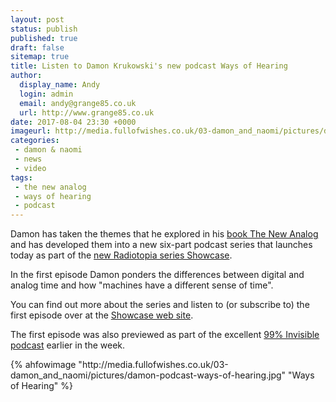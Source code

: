 ```yaml
---
layout: post
status: publish
published: true
draft: false
sitemap: true
title: Listen to Damon Krukowski's new podcast Ways of Hearing 
author:
  display_name: Andy
  login: admin
  email: andy@grange85.co.uk
  url: http://www.grange85.co.uk
date: 2017-08-04 23:30 +0000
imageurl: http://media.fullofwishes.co.uk/03-damon_and_naomi/pictures/damon-podcast-ways-of-hearing.jpg
categories:
 - damon & naomi
 - news
 - video
tags:
 - the new analog
 - ways of hearing
 - podcast
---
```

<p class="lead">Damon has taken the themes that he explored in his <a href="http://amzn.to/2wfGcOw">book The New Analog</a> and has developed them into a new six-part podcast series that launches today as part of the <a href="https://www.radiotopia.fm/podcasts/showcase">new Radiotopia series Showcase</a>.</p>
<p>In the first episode Damon ponders the differences between digital and analog time and how "machines have a different sense of time".</p>
<p>You can find out more about the series and listen to (or subscribe to) the first episode over at the <a href="https://www.radiotopia.fm/podcasts/showcase">Showcase web site</a>.</p>
<p>The first episode was also previewed as part of the excellent <a href="http://99percentinvisible.org/episode/ways-of-hearing/">99% Invisible podcast</a> earlier in the week.</p>
{% ahfowimage "http://media.fullofwishes.co.uk/03-damon_and_naomi/pictures/damon-podcast-ways-of-hearing.jpg" "Ways of Hearing" %}